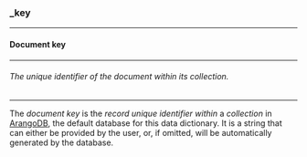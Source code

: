 ### _key



------
#### Document key



------
###### The unique identifier of the document within its collection.



------
The *document key* is the *record* *unique identifier* *within* a *collection* in [ArangoDB](https://www.arangodb.com), the default database for this data dictionary. It is a string that can either be provided by the user, or, if omitted, will be automatically generated by the database.